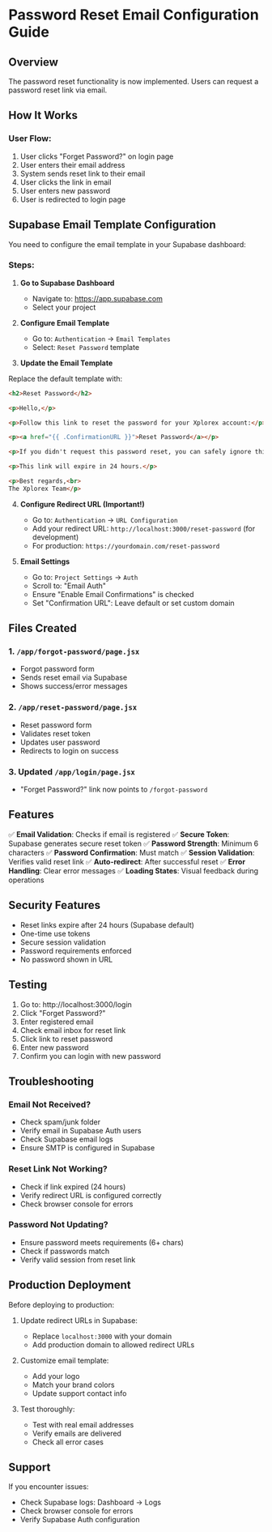 # Password Reset Email Configuration Guide

## Overview
The password reset functionality is now implemented. Users can request a password reset link via email.

## How It Works

### User Flow:
1. User clicks "Forget Password?" on login page
2. User enters their email address
3. System sends reset link to their email
4. User clicks the link in email
5. User enters new password
6. User is redirected to login page

## Supabase Email Template Configuration

You need to configure the email template in your Supabase dashboard:

### Steps:

1. **Go to Supabase Dashboard**
   - Navigate to: https://app.supabase.com
   - Select your project

2. **Configure Email Template**
   - Go to: `Authentication` → `Email Templates`
   - Select: `Reset Password` template

3. **Update the Email Template**

Replace the default template with:

```html
<h2>Reset Password</h2>

<p>Hello,</p>

<p>Follow this link to reset the password for your Xplorex account:</p>

<p><a href="{{ .ConfirmationURL }}">Reset Password</a></p>

<p>If you didn't request this password reset, you can safely ignore this email.</p>

<p>This link will expire in 24 hours.</p>

<p>Best regards,<br>
The Xplorex Team</p>
```

4. **Configure Redirect URL (Important!)**
   - Go to: `Authentication` → `URL Configuration`
   - Add your redirect URL: `http://localhost:3000/reset-password` (for development)
   - For production: `https://yourdomain.com/reset-password`

5. **Email Settings**
   - Go to: `Project Settings` → `Auth`
   - Scroll to: "Email Auth"
   - Ensure "Enable Email Confirmations" is checked
   - Set "Confirmation URL": Leave default or set custom domain

## Files Created

### 1. `/app/forgot-password/page.jsx`
- Forgot password form
- Sends reset email via Supabase
- Shows success/error messages

### 2. `/app/reset-password/page.jsx`
- Reset password form
- Validates reset token
- Updates user password
- Redirects to login on success

### 3. Updated `/app/login/page.jsx`
- "Forget Password?" link now points to `/forgot-password`

## Features

✅ **Email Validation**: Checks if email is registered
✅ **Secure Token**: Supabase generates secure reset token
✅ **Password Strength**: Minimum 6 characters
✅ **Password Confirmation**: Must match
✅ **Session Validation**: Verifies valid reset link
✅ **Auto-redirect**: After successful reset
✅ **Error Handling**: Clear error messages
✅ **Loading States**: Visual feedback during operations

## Security Features

- Reset links expire after 24 hours (Supabase default)
- One-time use tokens
- Secure session validation
- Password requirements enforced
- No password shown in URL

## Testing

1. Go to: http://localhost:3000/login
2. Click "Forget Password?"
3. Enter registered email
4. Check email inbox for reset link
5. Click link to reset password
6. Enter new password
7. Confirm you can login with new password

## Troubleshooting

### Email Not Received?
- Check spam/junk folder
- Verify email in Supabase Auth users
- Check Supabase email logs
- Ensure SMTP is configured in Supabase

### Reset Link Not Working?
- Check if link expired (24 hours)
- Verify redirect URL is configured correctly
- Check browser console for errors

### Password Not Updating?
- Ensure password meets requirements (6+ chars)
- Check if passwords match
- Verify valid session from reset link

## Production Deployment

Before deploying to production:

1. Update redirect URLs in Supabase:
   - Replace `localhost:3000` with your domain
   - Add production domain to allowed redirect URLs

2. Customize email template:
   - Add your logo
   - Match your brand colors
   - Update support contact info

3. Test thoroughly:
   - Test with real email addresses
   - Verify emails are delivered
   - Check all error cases

## Support

If you encounter issues:
- Check Supabase logs: Dashboard → Logs
- Check browser console for errors
- Verify Supabase Auth configuration
